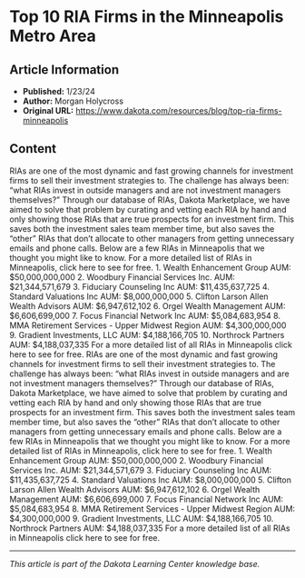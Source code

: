 # Top 10 RIA Firms in the Minneapolis Metro Area

## Article Information
- **Published:** 1/23/24
- **Author:** Morgan Holycross
- **Original URL:** https://www.dakota.com/resources/blog/top-ria-firms-minneapolis

## Content

RIAs are one of the most dynamic and fast growing channels for investment firms to sell their investment strategies to. The challenge has always been: “what RIAs invest in outside managers and are not investment managers themselves?” Through our database of RIAs, Dakota Marketplace, we have aimed to solve that problem by curating and vetting each RIA by hand and only showing those RIAs that are true prospects for an investment firm. This saves both the investment sales team member time, but also saves the “other” RIAs that don’t allocate to other managers from getting unnecessary emails and phone calls. Below are a few RIAs in Minneapolis that we thought you might like to know. For a more detailed list of RIAs in Minneapolis, click here to see for free. 1. Wealth Enhancement Group AUM: $50,000,000,000 2. Woodbury Financial Services Inc. AUM: $21,344,571,679 3. Fiduciary Counseling Inc AUM: $11,435,637,725 4. Standard Valuations Inc AUM: $8,000,000,000 5. Clifton Larson Allen Wealth Advisors AUM: $6,947,612,102 6. Orgel Wealth Management AUM: $6,606,699,000 7. Focus Financial Network Inc AUM: $5,084,683,954 8. MMA Retirement Services - Upper Midwest Region AUM: $4,300,000,000 9. Gradient Investments, LLC AUM: $4,188,166,705 10. Northrock Partners AUM: $4,188,037,335 For a more detailed list of all RIAs in Minneapolis click here to see for free. RIAs are one of the most dynamic and fast growing channels for investment firms to sell their investment strategies to. The challenge has always been: “what RIAs invest in outside managers and are not investment managers themselves?” Through our database of RIAs, Dakota Marketplace, we have aimed to solve that problem by curating and vetting each RIA by hand and only showing those RIAs that are true prospects for an investment firm. This saves both the investment sales team member time, but also saves the “other” RIAs that don’t allocate to other managers from getting unnecessary emails and phone calls. Below are a few RIAs in Minneapolis that we thought you might like to know. For a more detailed list of RIAs in Minneapolis, click here to see for free. 1. Wealth Enhancement Group AUM: $50,000,000,000 2. Woodbury Financial Services Inc. AUM: $21,344,571,679 3. Fiduciary Counseling Inc AUM: $11,435,637,725 4. Standard Valuations Inc AUM: $8,000,000,000 5. Clifton Larson Allen Wealth Advisors AUM: $6,947,612,102 6. Orgel Wealth Management AUM: $6,606,699,000 7. Focus Financial Network Inc AUM: $5,084,683,954 8. MMA Retirement Services - Upper Midwest Region AUM: $4,300,000,000 9. Gradient Investments, LLC AUM: $4,188,166,705 10. Northrock Partners AUM: $4,188,037,335 For a more detailed list of all RIAs in Minneapolis click here to see for free.

---

*This article is part of the Dakota Learning Center knowledge base.*
